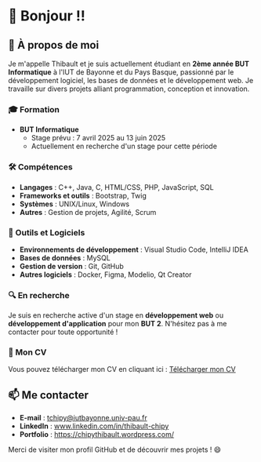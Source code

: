 # 👋 Bonjour !!

## 🌟 À propos de moi

Je m'appelle Thibault et je suis actuellement étudiant en **2ème année BUT Informatique** à l'IUT de Bayonne et du Pays Basque, passionné par le développement logiciel, les bases de données et le développement web. Je travaille sur divers projets alliant programmation, conception et innovation.

### 🎓 Formation
- **BUT Informatique** 
  - Stage prévu : 7 avril 2025 au 13 juin 2025
  - Actuellement en recherche d'un stage pour cette période

### 🛠️ Compétences
- **Langages** : C++, Java, C, HTML/CSS, PHP, JavaScript, SQL
- **Frameworks et outils** : Bootstrap, Twig
- **Systèmes** : UNIX/Linux, Windows
- **Autres** : Gestion de projets, Agilité, Scrum

### 🧰 Outils et Logiciels
- **Environnements de développement** : Visual Studio Code, IntelliJ IDEA
- **Bases de données** : MySQL
- **Gestion de version** : Git, GitHub
- **Autres logiciels** : Docker, Figma, Modelio, Qt Creator



### 🔍 En recherche
Je suis en recherche active d'un stage en **développement web** ou **développement d'application** pour mon **BUT 2**. N'hésitez pas à me contacter pour toute opportunité !

### 📄 Mon CV
Vous pouvez télécharger mon CV en cliquant ici : [Télécharger mon CV](./cv.pdf)

## 📫 Me contacter
- **E-mail** : tchipy@iutbayonne.univ-pau.fr
- **LinkedIn** : www.linkedin.com/in/thibault-chipy
- **Portfolio** : https://chipythibault.wordpress.com/

Merci de visiter mon profil GitHub et de découvrir mes projets ! 😄
